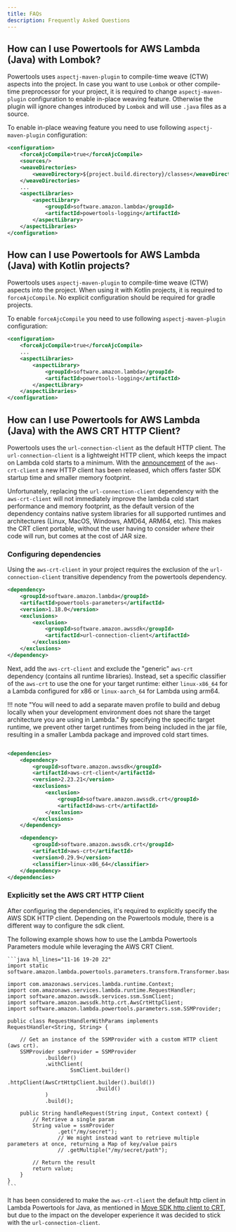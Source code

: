 ```yaml
---
title: FAQs
description: Frequently Asked Questions
---
```



## How can I use Powertools for AWS Lambda (Java) with Lombok?

Powertools uses `aspectj-maven-plugin` to compile-time weave (CTW) aspects into the project. In case you want to use `Lombok` or other compile-time preprocessor for your project, it is required to change `aspectj-maven-plugin` configuration to enable in-place weaving feature. Otherwise the plugin will ignore changes introduced by `Lombok` and will use `.java` files as a source. 

To enable in-place weaving feature you need to use following `aspectj-maven-plugin` configuration:

```xml hl_lines="2-6"
<configuration>
    <forceAjcCompile>true</forceAjcCompile> 
    <sources/>
    <weaveDirectories>
        <weaveDirectory>${project.build.directory}/classes</weaveDirectory>
    </weaveDirectories>
    ...
    <aspectLibraries>
        <aspectLibrary>
            <groupId>software.amazon.lambda</groupId>
            <artifactId>powertools-logging</artifactId>
        </aspectLibrary>
    </aspectLibraries>
</configuration>
```

## How can I use Powertools for AWS Lambda (Java) with Kotlin projects?

Powertools uses `aspectj-maven-plugin` to compile-time weave (CTW) aspects into the project. When using it with Kotlin projects, it is required to `forceAjcCompile`. 
No explicit configuration should be required for gradle projects. 

To enable `forceAjcCompile` you need to use following `aspectj-maven-plugin` configuration:

```xml hl_lines="2"
<configuration>
    <forceAjcCompile>true</forceAjcCompile> 
    ...
    <aspectLibraries>
        <aspectLibrary>
            <groupId>software.amazon.lambda</groupId>
            <artifactId>powertools-logging</artifactId>
        </aspectLibrary>
    </aspectLibraries>
</configuration>
```

## How can I use Powertools for AWS Lambda (Java) with the AWS CRT HTTP Client?

Powertools uses the `url-connection-client` as the default HTTP client. The `url-connection-client` is a lightweight HTTP client, which keeps the impact on Lambda cold starts to a minimum. 
With the [announcement](https://aws.amazon.com/blogs/developer/announcing-availability-of-the-aws-crt-http-client-in-the-aws-sdk-for-java-2-x/) of the `aws-crt-client` a new HTTP client has been released, which offers faster SDK startup time and smaller memory footprint. 

Unfortunately, replacing the `url-connection-client` dependency with the `aws-crt-client` will not immediately improve the lambda cold start performance and memory footprint, 
as the default version of the dependency contains native system libraries for all supported runtimes and architectures (Linux, MacOS, Windows, AMD64, ARM64, etc).  This makes the CRT client portable, without the user having to consider _where_ their code will run, but comes at the cost of JAR size.

### Configuring dependencies

Using the `aws-crt-client` in your project requires the exclusion of the `url-connection-client` transitive dependency from the powertools dependency. 

```xml 
<dependency>
    <groupId>software.amazon.lambda</groupId>
    <artifactId>powertools-parameters</artifactId>
    <version>1.18.0</version>
    <exclusions>
        <exclusion>
            <groupId>software.amazon.awssdk</groupId>
            <artifactId>url-connection-client</artifactId>
        </exclusion>
    </exclusions>
</dependency>
```
Next, add the `aws-crt-client` and exclude the "generic" `aws-crt` dependency (contains all runtime libraries). 
Instead, set a specific classifier of the `aws-crt` to use the one for your target runtime: either `linux-x86_64` for a Lambda configured for x86 or `linux-aarch_64` for Lambda using arm64. 

!!! note "You will need to add a separate maven profile to build and debug locally when your development environment does not share the target architecture you are using in Lambda."
By specifying the specific target runtime, we prevent other target runtimes from being included in the jar file, resulting in a smaller Lambda package and improved cold start times.

```xml

<dependencies>
    <dependency>
        <groupId>software.amazon.awssdk</groupId>
        <artifactId>aws-crt-client</artifactId>
        <version>2.23.21</version>
        <exclusions>
            <exclusion>
                <groupId>software.amazon.awssdk.crt</groupId>
                <artifactId>aws-crt</artifactId>
            </exclusion>
        </exclusions>
    </dependency>

    <dependency>
        <groupId>software.amazon.awssdk.crt</groupId>
        <artifactId>aws-crt</artifactId>
        <version>0.29.9</version>
        <classifier>linux-x86_64</classifier>
    </dependency>
</dependencies>
```

### Explicitly set the AWS CRT HTTP Client
After configuring the dependencies, it's required to explicitly specify the AWS SDK HTTP client. 
Depending on the Powertools module, there is a different way to configure the sdk client.

The following example shows how to use the Lambda Powertools Parameters module while leveraging the AWS CRT Client.   

    ```java hl_lines="11-16 19-20 22"
    import static software.amazon.lambda.powertools.parameters.transform.Transformer.base64;
    
    import com.amazonaws.services.lambda.runtime.Context;
    import com.amazonaws.services.lambda.runtime.RequestHandler;
    import software.amazon.awssdk.services.ssm.SsmClient;
    import software.amazon.awssdk.http.crt.AwsCrtHttpClient;
    import software.amazon.lambda.powertools.parameters.ssm.SSMProvider;

    public class RequestHandlerWithParams implements RequestHandler<String, String> {
    
        // Get an instance of the SSMProvider with a custom HTTP client (aws crt).
        SSMProvider ssmProvider = SSMProvider
                .builder()
                .withClient(
                        SsmClient.builder()
                                .httpClient(AwsCrtHttpClient.builder().build())
                                .build()
                )
                .build();
    
        public String handleRequest(String input, Context context) {
            // Retrieve a single param
            String value = ssmProvider
                    .get("/my/secret");
                    // We might instead want to retrieve multiple parameters at once, returning a Map of key/value pairs
                    // .getMultiple("/my/secret/path");

            // Return the result
            return value;
        }
    }
    ```
It has been considered to make the `aws-crt-client` the default http client in Lambda Powertools for Java, as mentioned in [Move SDK http client to CRT](https://github.com/aws-powertools/powertools-lambda-java/issues/1092), 
but due to the impact on the developer experience it was decided to stick with the `url-connection-client`. 